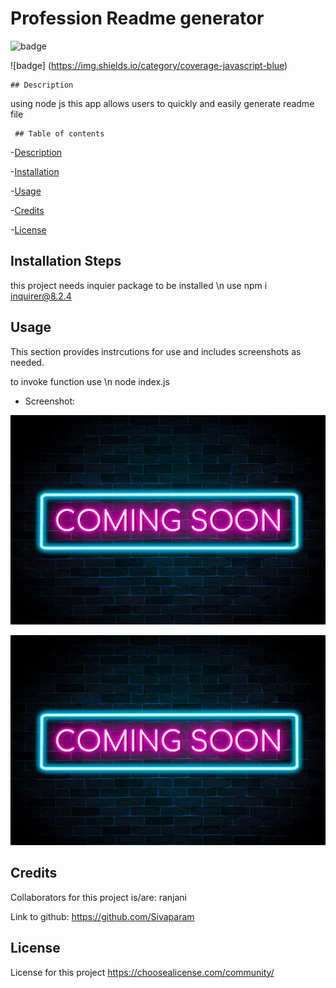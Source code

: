 # Profession Readme generator 

  ![badge](https://img.shields.io/badge/license-NPM-brightgreen)  

  ![badge] (https://img.shields.io/category/coverage-javascript-blue) 

    ## Description 

   using node js this app allows users to quickly and easily generate readme file 

     ## Table of contents 

  -[Description](#description) 

  -[Installation](#installation) 

  -[Usage](#usage) 

  -[Credits](#credits) 

  -[License](#license) 

  ## Installation Steps 

  this project needs inquier package to be installed \n use npm i inquirer@8.2.4 
   ## Usage 

   This section provides instrcutions for use and includes screenshots as needed. 

   to invoke function use \n node index.js 

   * Screenshot: 

   ![alt text](./images/image1.jpg)

   ![alt text](./images/image1.jpg)
   ## Credits 

  Collaborators for this project is/are: ranjani 

  Link to github: https://github.com/Sivaparam 

   ## License 

   License for this project https://choosealicense.com/community/


